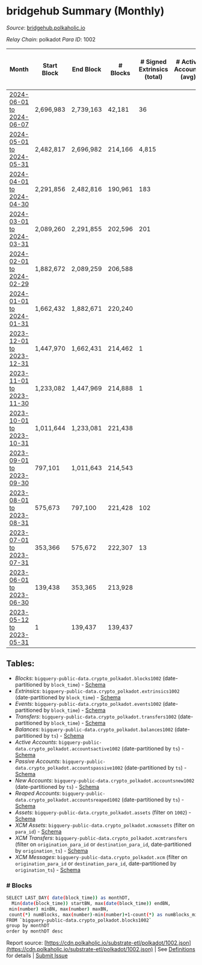 # bridgehub Summary (Monthly)

_Source_: [bridgehub.polkaholic.io](https://bridgehub.polkaholic.io)

*Relay Chain*: polkadot
*Para ID*: 1002



| Month | Start Block | End Block | # Blocks | # Signed Extrinsics (total) | # Active Accounts (avg) | # Addresses with Balances (max) | Issues |
| ----- | ----------- | --------- | -------- | --------------------------- | ----------------------- | ------------------------------- | ------ |
| [2024-06-01 to 2024-06-07](/polkadot/1002-bridgehub/2024-06-30.md) | 2,696,983 | 2,739,163 | 42,181 | 36 |  | 41 | -   |   
| [2024-05-01 to 2024-05-31](/polkadot/1002-bridgehub/2024-05-31.md) | 2,482,817 | 2,696,982 | 214,166 | 4,815 |  | 41 | -   |   
| [2024-04-01 to 2024-04-30](/polkadot/1002-bridgehub/2024-04-30.md) | 2,291,856 | 2,482,816 | 190,961 | 183 |  | 36 | -   |   
| [2024-03-01 to 2024-03-31](/polkadot/1002-bridgehub/2024-03-31.md) | 2,089,260 | 2,291,855 | 202,596 | 201 |  | 28 | -   |   
| [2024-02-01 to 2024-02-29](/polkadot/1002-bridgehub/2024-02-29.md) | 1,882,672 | 2,089,259 | 206,588 |  |  | 19 | -   |   
| [2024-01-01 to 2024-01-31](/polkadot/1002-bridgehub/2024-01-31.md) | 1,662,432 | 1,882,671 | 220,240 |  |  | 19 | -   |   
| [2023-12-01 to 2023-12-31](/polkadot/1002-bridgehub/2023-12-31.md) | 1,447,970 | 1,662,431 | 214,462 | 1 |  | 19 | -   |   
| [2023-11-01 to 2023-11-30](/polkadot/1002-bridgehub/2023-11-30.md) | 1,233,082 | 1,447,969 | 214,888 | 1 |  | 17 | -   |   
| [2023-10-01 to 2023-10-31](/polkadot/1002-bridgehub/2023-10-31.md) | 1,011,644 | 1,233,081 | 221,438 |  |  | 17 | -   |   
| [2023-09-01 to 2023-09-30](/polkadot/1002-bridgehub/2023-09-30.md) | 797,101 | 1,011,643 | 214,543 |  |  | 17 | -   |   
| [2023-08-01 to 2023-08-31](/polkadot/1002-bridgehub/2023-08-31.md) | 575,673 | 797,100 | 221,428 | 102 |  | 17 | -   |   
| [2023-07-01 to 2023-07-31](/polkadot/1002-bridgehub/2023-07-31.md) | 353,366 | 575,672 | 222,307 | 13 |  | 10 | -   |   
| [2023-06-01 to 2023-06-30](/polkadot/1002-bridgehub/2023-06-30.md) | 139,438 | 353,365 | 213,928 |  |  | 1 | -   |   
| [2023-05-12 to 2023-05-31](/polkadot/1002-bridgehub/2023-05-31.md) | 1 | 139,437 | 139,437 |  |  |  | -   |   

## Tables:

* _Blocks_: `bigquery-public-data.crypto_polkadot.blocks1002` (date-partitioned by `block_time`) - [Schema](/schema/balances.json)
* _Extrinsics_: `bigquery-public-data.crypto_polkadot.extrinsics1002` (date-partitioned by `block_time`) - [Schema](/schema/extrinsics.json)
* _Events_: `bigquery-public-data.crypto_polkadot.events1002` (date-partitioned by `block_time`) - [Schema](/schema/events.json)
* _Transfers_: `bigquery-public-data.crypto_polkadot.transfers1002` (date-partitioned by `block_time`) - [Schema](/schema/transfers.json)
* _Balances_: `bigquery-public-data.crypto_polkadot.balances1002` (date-partitioned by `ts`) - [Schema](/schema/balances.json)
* _Active Accounts_: `bigquery-public-data.crypto_polkadot.accountsactive1002` (date-partitioned by `ts`) - [Schema](/schema/accountsactive.json)
* _Passive Accounts_: `bigquery-public-data.crypto_polkadot.accountspassive1002` (date-partitioned by `ts`) - [Schema](/schema/accountspassive.json)
* _New Accounts_: `bigquery-public-data.crypto_polkadot.accountsnew1002` (date-partitioned by `ts`) - [Schema](/schema/accountsnew.json)
* _Reaped Accounts_: `bigquery-public-data.crypto_polkadot.accountsreaped1002` (date-partitioned by `ts`) - [Schema](/schema/accountsreaped.json)
* _Assets_: `bigquery-public-data.crypto_polkadot.assets` (filter on `1002`) - [Schema](/schema/assets.json)
* _XCM Assets_: `bigquery-public-data.crypto_polkadot.xcmassets` (filter on `para_id`) - [Schema](/schema/xcmassets.json)
* _XCM Transfers_: `bigquery-public-data.crypto_polkadot.xcmtransfers` (filter on `origination_para_id` or `destination_para_id`, date-partitioned by `origination_ts`) - [Schema](/schema/xcmtransfers.json)
* _XCM Messages_: `bigquery-public-data.crypto_polkadot.xcm` (filter on `origination_para_id` or `destination_para_id`, date-partitioned by `origination_ts`) - [Schema](/schema/xcm.json)

### # Blocks
```bash
SELECT LAST_DAY( date(block_time)) as monthDT,
  Min(date(block_time)) startBN, max(date(block_time)) endBN, 
 min(number) minBN, max(number) maxBN, 
 count(*) numBlocks, max(number)-min(number)+1-count(*) as numBlocks_missing 
FROM `bigquery-public-data.crypto_polkadot.blocks1002` 
group by monthDT 
order by monthDT desc
```


Report source: [https://cdn.polkaholic.io/substrate-etl/polkadot/1002.json](https://cdn.polkaholic.io/substrate-etl/polkadot/1002.json) | See [Definitions](/DEFINITIONS.md) for details | [Submit Issue](https://github.com/colorfulnotion/substrate-etl/issues)
